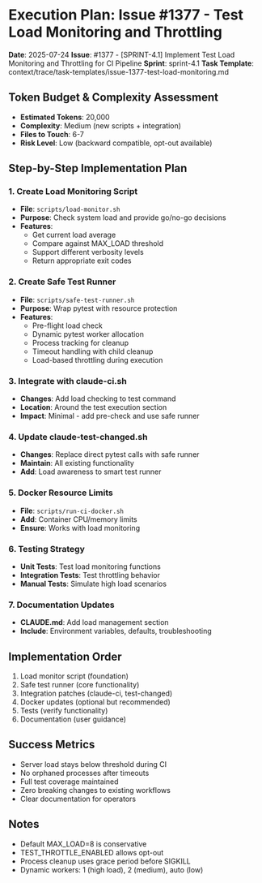 # Execution Plan: Issue #1377 - Test Load Monitoring and Throttling

**Date**: 2025-07-24
**Issue**: #1377 - [SPRINT-4.1] Implement Test Load Monitoring and Throttling for CI Pipeline
**Sprint**: sprint-4.1
**Task Template**: context/trace/task-templates/issue-1377-test-load-monitoring.md

## Token Budget & Complexity Assessment
- **Estimated Tokens**: 20,000
- **Complexity**: Medium (new scripts + integration)
- **Files to Touch**: 6-7
- **Risk Level**: Low (backward compatible, opt-out available)

## Step-by-Step Implementation Plan

### 1. Create Load Monitoring Script
- **File**: `scripts/load-monitor.sh`
- **Purpose**: Check system load and provide go/no-go decisions
- **Features**:
  - Get current load average
  - Compare against MAX_LOAD threshold
  - Support different verbosity levels
  - Return appropriate exit codes

### 2. Create Safe Test Runner
- **File**: `scripts/safe-test-runner.sh`
- **Purpose**: Wrap pytest with resource protection
- **Features**:
  - Pre-flight load check
  - Dynamic pytest worker allocation
  - Process tracking for cleanup
  - Timeout handling with child cleanup
  - Load-based throttling during execution

### 3. Integrate with claude-ci.sh
- **Changes**: Add load checking to test command
- **Location**: Around the test execution section
- **Impact**: Minimal - add pre-check and use safe runner

### 4. Update claude-test-changed.sh
- **Changes**: Replace direct pytest calls with safe runner
- **Maintain**: All existing functionality
- **Add**: Load awareness to smart test runner

### 5. Docker Resource Limits
- **File**: `scripts/run-ci-docker.sh`
- **Add**: Container CPU/memory limits
- **Ensure**: Works with load monitoring

### 6. Testing Strategy
- **Unit Tests**: Test load monitoring functions
- **Integration Tests**: Test throttling behavior
- **Manual Tests**: Simulate high load scenarios

### 7. Documentation Updates
- **CLAUDE.md**: Add load management section
- **Include**: Environment variables, defaults, troubleshooting

## Implementation Order
1. Load monitor script (foundation)
2. Safe test runner (core functionality)
3. Integration patches (claude-ci, test-changed)
4. Docker updates (optional but recommended)
5. Tests (verify functionality)
6. Documentation (user guidance)

## Success Metrics
- Server load stays below threshold during CI
- No orphaned processes after timeouts
- Full test coverage maintained
- Zero breaking changes to existing workflows
- Clear documentation for operators

## Notes
- Default MAX_LOAD=8 is conservative
- TEST_THROTTLE_ENABLED allows opt-out
- Process cleanup uses grace period before SIGKILL
- Dynamic workers: 1 (high load), 2 (medium), auto (low)
